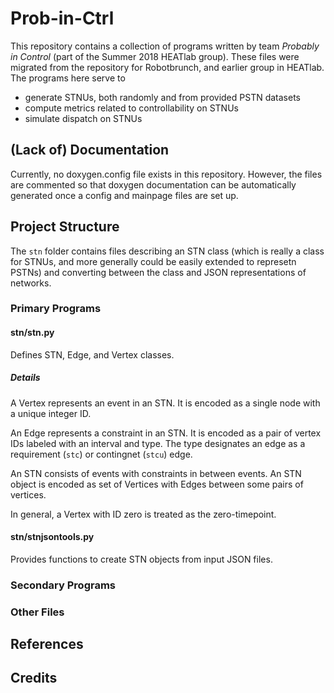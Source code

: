 # Prob-in-Ctrl
This repository contains a collection of programs written by team *Probably in Control* (part of the Summer 2018 HEATlab group). 
These files were migrated from the repository for Robotbrunch, and earlier group in HEATlab.
The programs here serve to
- generate STNUs, both randomly and from provided PSTN datasets
- compute metrics related to controllability on STNUs
- simulate dispatch on STNUs


## (Lack of) Documentation
Currently, no doxygen.config file exists in this repository.
However, the files are commented so that doxygen documentation can be automatically generated once a config and mainpage files are set up.

## Project Structure
The `stn` folder contains files describing an STN class (which is really a class for STNUs, and more generally could be easily extended to represetn PSTNs) and converting between the class and JSON representations of networks.

### Primary Programs

#### stn/stn.py
Defines STN, Edge, and Vertex classes.

##### Details
A Vertex represents an event in an STN. 
It is encoded as a single node with a unique integer ID.

An Edge represents a constraint in an STN.
It is encoded as a pair of vertex IDs labeled with an interval and type.
The type designates an edge as a requirement (`stc`) or contingnet (`stcu`) edge.

An STN consists of events with constraints in between events. 
An STN object is encoded as set of Vertices with Edges between some pairs of vertices.

In general, a Vertex with ID zero is treated as the zero-timepoint. 

#### stn/stnjsontools.py
Provides functions to create STN objects from input JSON files.

#### 


### Secondary Programs

### Other Files

## References

## Credits
